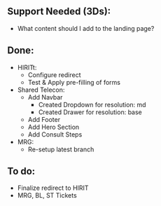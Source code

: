 ## Support Needed (3Ds):
  - What content should I add to the landing page?
## Done:
  - HIRITt:
    - Configure redirect
    - Test & Apply pre-filling of forms
  - Shared Telecon:
    - Add Navbar
      - Created Dropdown for resolution: md
      - Created Drawer for resolution: base
    - Add Footer
    - Add Hero Section
    - Add Consult Steps
  - MRG:
    - Re-setup latest branch
## To do:
  - Finalize redirect to HIRIT
  - MRG, BL, ST Tickets